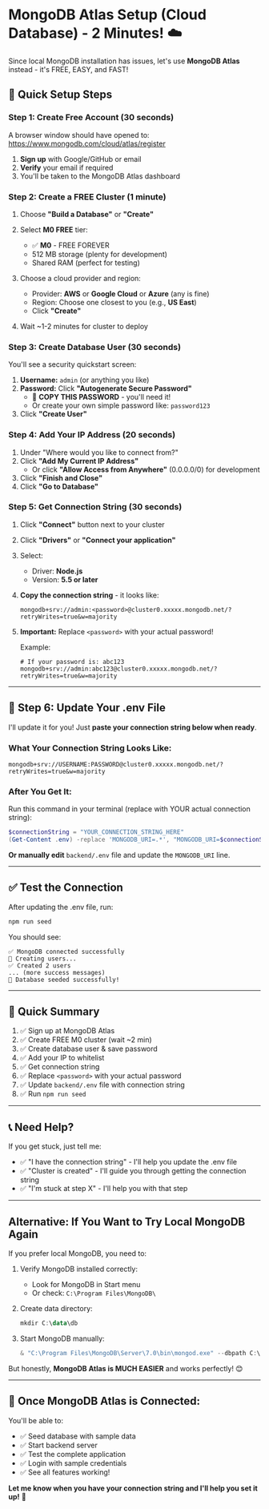 # MongoDB Atlas Setup (Cloud Database) - 2 Minutes! ☁️

Since local MongoDB installation has issues, let's use **MongoDB Atlas** instead - it's FREE, EASY, and FAST!

## 🚀 Quick Setup Steps

### Step 1: Create Free Account (30 seconds)

A browser window should have opened to: https://www.mongodb.com/cloud/atlas/register

1. **Sign up** with Google/GitHub or email
2. **Verify** your email if required
3. You'll be taken to the MongoDB Atlas dashboard

### Step 2: Create a FREE Cluster (1 minute)

1. Choose **"Build a Database"** or **"Create"**

2. Select **M0 FREE** tier:
   - ✅ **M0** - FREE FOREVER
   - 512 MB storage (plenty for development)
   - Shared RAM (perfect for testing)

3. Choose a cloud provider and region:
   - Provider: **AWS** or **Google Cloud** or **Azure** (any is fine)
   - Region: Choose one closest to you (e.g., **US East**)
   - Click **"Create"**

4. Wait ~1-2 minutes for cluster to deploy

### Step 3: Create Database User (30 seconds)

You'll see a security quickstart screen:

1. **Username:** `admin` (or anything you like)
2. **Password:** Click **"Autogenerate Secure Password"**
   - 📝 **COPY THIS PASSWORD** - you'll need it!
   - Or create your own simple password like: `password123`
3. Click **"Create User"**

### Step 4: Add Your IP Address (20 seconds)

1. Under "Where would you like to connect from?"
2. Click **"Add My Current IP Address"**
   - Or click **"Allow Access from Anywhere"** (0.0.0.0/0) for development
3. Click **"Finish and Close"**
4. Click **"Go to Database"**

### Step 5: Get Connection String (30 seconds)

1. Click **"Connect"** button next to your cluster
2. Click **"Drivers"** or **"Connect your application"**
3. Select:
   - Driver: **Node.js**
   - Version: **5.5 or later**
4. **Copy the connection string** - it looks like:
   ```
   mongodb+srv://admin:<password>@cluster0.xxxxx.mongodb.net/?retryWrites=true&w=majority
   ```

5. **Important:** Replace `<password>` with your actual password!

   Example:
   ```
   # If your password is: abc123
   mongodb+srv://admin:abc123@cluster0.xxxxx.mongodb.net/?retryWrites=true&w=majority
   ```

---

## 📝 Step 6: Update Your .env File

I'll update it for you! Just **paste your connection string below when ready**.

### What Your Connection String Looks Like:

```
mongodb+srv://USERNAME:PASSWORD@cluster0.xxxxx.mongodb.net/?retryWrites=true&w=majority
```

### After You Get It:

Run this command in your terminal (replace with YOUR actual connection string):

```powershell
$connectionString = "YOUR_CONNECTION_STRING_HERE"
(Get-Content .env) -replace 'MONGODB_URI=.*', "MONGODB_URI=$connectionString" | Set-Content .env
```

**Or manually edit** `backend/.env` file and update the `MONGODB_URI` line.

---

## ✅ Test the Connection

After updating the .env file, run:

```powershell
npm run seed
```

You should see:
```
✅ MongoDB connected successfully
👤 Creating users...
✅ Created 2 users
... (more success messages)
🎉 Database seeded successfully!
```

---

## 🎯 Quick Summary

1. ✅ Sign up at MongoDB Atlas
2. ✅ Create FREE M0 cluster (wait ~2 min)
3. ✅ Create database user & save password
4. ✅ Add your IP to whitelist
5. ✅ Get connection string
6. ✅ Replace `<password>` with your actual password
7. ✅ Update `backend/.env` file with connection string
8. ✅ Run `npm run seed`

---

## 📞 Need Help?

If you get stuck, just tell me:
- ✅ "I have the connection string" - I'll help you update the .env file
- ✅ "Cluster is created" - I'll guide you through getting the connection string
- ✅ "I'm stuck at step X" - I'll help you with that step

---

## Alternative: If You Want to Try Local MongoDB Again

If you prefer local MongoDB, you need to:

1. Verify MongoDB installed correctly:
   - Look for MongoDB in Start menu
   - Or check: `C:\Program Files\MongoDB\`

2. Create data directory:
   ```powershell
   mkdir C:\data\db
   ```

3. Start MongoDB manually:
   ```powershell
   & "C:\Program Files\MongoDB\Server\7.0\bin\mongod.exe" --dbpath C:\data\db
   ```

But honestly, **MongoDB Atlas is MUCH EASIER** and works perfectly! 😊

---

## 🚀 Once MongoDB Atlas is Connected:

You'll be able to:
- ✅ Seed database with sample data
- ✅ Start backend server
- ✅ Test the complete application
- ✅ Login with sample credentials
- ✅ See all features working!

**Let me know when you have your connection string and I'll help you set it up!** 🎉

